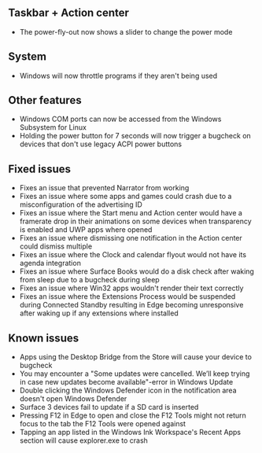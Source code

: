 ## Taskbar + Action center
- The power-fly-out now shows a slider to change the power mode

## System
- Windows will now throttle programs if they aren't being used

## Other features
- Windows COM ports can now be accessed from the Windows Subsystem for Linux
- Holding the power button for 7 seconds will now trigger a bugcheck on devices that don't use legacy ACPI power buttons

## Fixed issues
- Fixes an issue that prevented Narrator from working
- Fixes an issue where some apps and games could crash due to a misconfiguration of the advertising ID
- Fixes an issue where the Start menu and Action center would have a framerate drop in their animations on some devices when transparency is enabled and UWP apps where opened
- Fixes an issue where dismissing one notification in the Action center could dismiss multiple
- Fixes an issue where the Clock and calendar flyout would not have its agenda integration
- Fixes an issue where Surface Books would do a disk check after waking from sleep due to a bugcheck during sleep
- Fixes an issue where Win32 apps wouldn't render their text correctly
- Fixes an issue where the Extensions Process would be suspended during Connected Standby resulting in Edge becoming unresponsive after waking up if any extensions where installed

## Known issues
- Apps using the Desktop Bridge from the Store will cause your device to bugcheck
- You may encounter a "Some updates were cancelled. We’ll keep trying in case new updates become available"-error in Windows Update
- Double clicking the Windows Defender icon in the notification area doesn't open Windows Defender
- Surface 3 devices fail to update if a SD card is inserted
- Pressing F12 in Edge to open and close the F12 Tools might not return focus to the tab the F12 Tools were opened against
- Tapping an app listed in the Windows Ink Workspace's Recent Apps section will cause explorer.exe to crash
